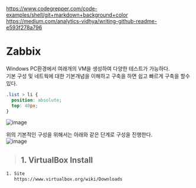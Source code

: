 https://www.codegrepper.com/code-examples/shell/git+markdown+background+color  
https://medium.com/analytics-vidhya/writing-github-readme-e593f278a796

# Zabbix 
Windows PC환경에서 여래개의 VM을 생성하여 다양한 테스트가 가능하다.  
기본 구성 및 네트웍에 대한 기본개념을 이해하고 구축을 하면 쉽고 빠르게 구축을 할수 있다.  

```css
.list > li {
  position: absolute;
  top: 40px;
}
```

![image](https://user-images.githubusercontent.com/39255123/155880305-9d9b3dbb-a86f-4867-9f5d-58ee10d7915a.png)


위의 기본적인 구성을 위해서는 아래와 같은 단계로 구성을 진행한다.  
![image](https://user-images.githubusercontent.com/39255123/155870665-96c42490-41f2-4bc6-bf17-33fb3e8fd31a.png)


> ## 1. VirtualBox Install 
``` bash
1. Site 
   https://www.virtualbox.org/wiki/Downloads
```

